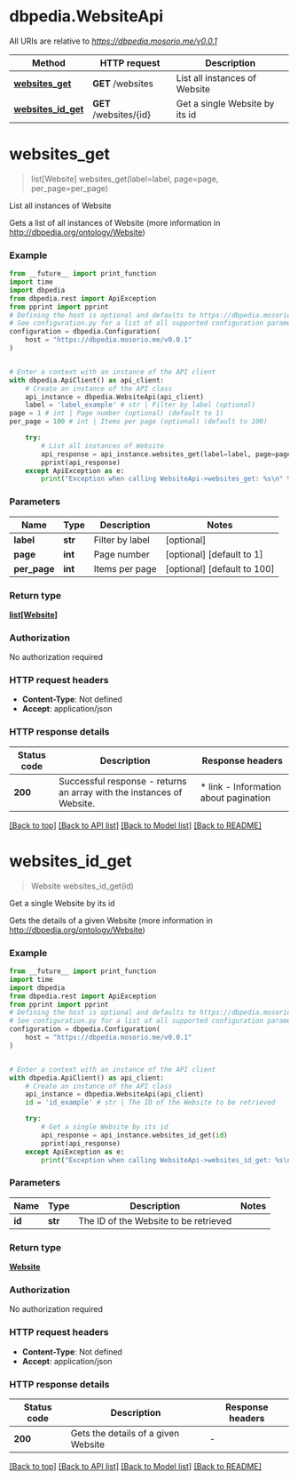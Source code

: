 # dbpedia.WebsiteApi

All URIs are relative to *https://dbpedia.mosorio.me/v0.0.1*

Method | HTTP request | Description
------------- | ------------- | -------------
[**websites_get**](WebsiteApi.md#websites_get) | **GET** /websites | List all instances of Website
[**websites_id_get**](WebsiteApi.md#websites_id_get) | **GET** /websites/{id} | Get a single Website by its id


# **websites_get**
> list[Website] websites_get(label=label, page=page, per_page=per_page)

List all instances of Website

Gets a list of all instances of Website (more information in http://dbpedia.org/ontology/Website)

### Example

```python
from __future__ import print_function
import time
import dbpedia
from dbpedia.rest import ApiException
from pprint import pprint
# Defining the host is optional and defaults to https://dbpedia.mosorio.me/v0.0.1
# See configuration.py for a list of all supported configuration parameters.
configuration = dbpedia.Configuration(
    host = "https://dbpedia.mosorio.me/v0.0.1"
)


# Enter a context with an instance of the API client
with dbpedia.ApiClient() as api_client:
    # Create an instance of the API class
    api_instance = dbpedia.WebsiteApi(api_client)
    label = 'label_example' # str | Filter by label (optional)
page = 1 # int | Page number (optional) (default to 1)
per_page = 100 # int | Items per page (optional) (default to 100)

    try:
        # List all instances of Website
        api_response = api_instance.websites_get(label=label, page=page, per_page=per_page)
        pprint(api_response)
    except ApiException as e:
        print("Exception when calling WebsiteApi->websites_get: %s\n" % e)
```

### Parameters

Name | Type | Description  | Notes
------------- | ------------- | ------------- | -------------
 **label** | **str**| Filter by label | [optional] 
 **page** | **int**| Page number | [optional] [default to 1]
 **per_page** | **int**| Items per page | [optional] [default to 100]

### Return type

[**list[Website]**](Website.md)

### Authorization

No authorization required

### HTTP request headers

 - **Content-Type**: Not defined
 - **Accept**: application/json

### HTTP response details
| Status code | Description | Response headers |
|-------------|-------------|------------------|
**200** | Successful response - returns an array with the instances of Website. |  * link - Information about pagination <br>  |

[[Back to top]](#) [[Back to API list]](../README.md#documentation-for-api-endpoints) [[Back to Model list]](../README.md#documentation-for-models) [[Back to README]](../README.md)

# **websites_id_get**
> Website websites_id_get(id)

Get a single Website by its id

Gets the details of a given Website (more information in http://dbpedia.org/ontology/Website)

### Example

```python
from __future__ import print_function
import time
import dbpedia
from dbpedia.rest import ApiException
from pprint import pprint
# Defining the host is optional and defaults to https://dbpedia.mosorio.me/v0.0.1
# See configuration.py for a list of all supported configuration parameters.
configuration = dbpedia.Configuration(
    host = "https://dbpedia.mosorio.me/v0.0.1"
)


# Enter a context with an instance of the API client
with dbpedia.ApiClient() as api_client:
    # Create an instance of the API class
    api_instance = dbpedia.WebsiteApi(api_client)
    id = 'id_example' # str | The ID of the Website to be retrieved

    try:
        # Get a single Website by its id
        api_response = api_instance.websites_id_get(id)
        pprint(api_response)
    except ApiException as e:
        print("Exception when calling WebsiteApi->websites_id_get: %s\n" % e)
```

### Parameters

Name | Type | Description  | Notes
------------- | ------------- | ------------- | -------------
 **id** | **str**| The ID of the Website to be retrieved | 

### Return type

[**Website**](Website.md)

### Authorization

No authorization required

### HTTP request headers

 - **Content-Type**: Not defined
 - **Accept**: application/json

### HTTP response details
| Status code | Description | Response headers |
|-------------|-------------|------------------|
**200** | Gets the details of a given Website |  -  |

[[Back to top]](#) [[Back to API list]](../README.md#documentation-for-api-endpoints) [[Back to Model list]](../README.md#documentation-for-models) [[Back to README]](../README.md)

